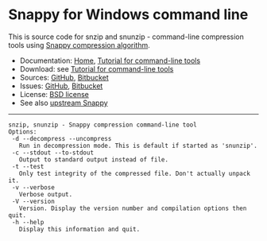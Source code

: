 # Snappy for Windows command line #

This is source code for snzip and snunzip - command-line compression tools using [Snappy compression algorithm](https://google.github.io/snappy/).

* Documentation: [Home](https://snappy.machinezoo.com/), [Tutorial for command-line tools](https://snappy.machinezoo.com/#shell)
* Download: see [Tutorial for command-line tools](https://snappy.machinezoo.com/#shell)
* Sources: [GitHub](https://github.com/robertvazan/snappy-command-line), [Bitbucket](https://bitbucket.org/robertvazan/snappy-command-line)
* Issues: [GitHub](https://github.com/robertvazan/snappy-command-line/issues), [Bitbucket](https://bitbucket.org/robertvazan/snappy-command-line/issues)
* License: [BSD license](LICENSE)
* See also [upstream Snappy](https://google.github.io/snappy/)

***

```
snzip, snunzip - Snappy compression command-line tool
Options:
 -d --decompress --uncompress
   Run in decompression mode. This is default if started as 'snunzip'.
 -c --stdout --to-stdout
   Output to standard output instead of file.
 -t --test
   Only test integrity of the compressed file. Don't actually unpack it.
 -v --verbose
   Verbose output.
 -V --version
   Version. Display the version number and compilation options then quit.
 -h --help
   Display this information and quit.
```

